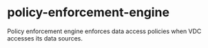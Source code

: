 # policy-enforcement-engine
Policy enforcement engine enforces data access policies when VDC accesses its data sources. 
